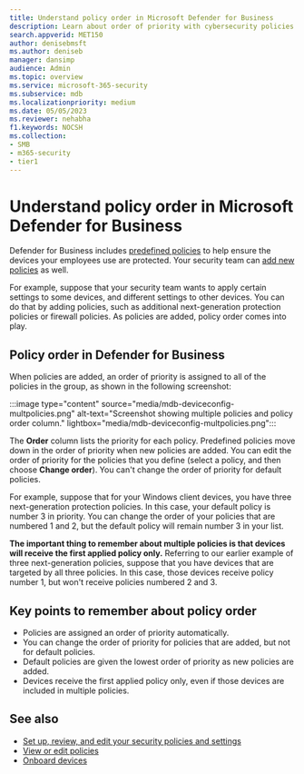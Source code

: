 ```yaml
---
title: Understand policy order in Microsoft Defender for Business
description: Learn about order of priority with cybersecurity policies to protect your company devices with Defender for Business.
search.appverid: MET150
author: denisebmsft
ms.author: deniseb
manager: dansimp 
audience: Admin
ms.topic: overview
ms.service: microsoft-365-security
ms.subservice: mdb
ms.localizationpriority: medium
ms.date: 05/05/2023
ms.reviewer: nehabha
f1.keywords: NOCSH 
ms.collection: 
- SMB
- m365-security
- tier1
---
```


# Understand policy order in Microsoft Defender for Business

Defender for Business includes [predefined policies](mdb-view-edit-create-policies.md#default-policies-in-defender-for-business) to help ensure the devices your employees use are protected. Your security team can [add new policies](mdb-view-edit-create-policies.md#create-a-new-policy) as well. 

For example, suppose that your security team wants to apply certain settings to some devices, and different settings to other devices. You can do that by adding policies, such as additional next-generation protection policies or firewall policies. As policies are added, policy order comes into play.

## Policy order in Defender for Business

When policies are added, an order of priority is assigned to all of the policies in the group, as shown in the following screenshot:  

:::image type="content" source="media/mdb-deviceconfig-multpolicies.png" alt-text="Screenshot showing multiple policies and policy order column." lightbox="media/mdb-deviceconfig-multpolicies.png":::

The **Order** column lists the priority for each policy. Predefined policies move down in the order of priority when new policies are added. You can edit the order of priority for the policies that you define (select a policy, and then choose **Change order**). You can't change the order of priority for default policies. 

For example, suppose that for your Windows client devices, you have three next-generation protection policies. In this case, your default policy is number 3 in priority. You can change the order of your policies that are numbered 1 and 2, but the default policy will remain number 3 in your list. 

**The important thing to remember about multiple policies is that devices will receive the first applied policy only.** Referring to our earlier example of three next-generation policies, suppose that you have devices that are targeted by all three policies. In this case, those devices receive policy number 1, but won't receive policies numbered 2 and 3. 

## Key points to remember about policy order

- Policies are assigned an order of priority automatically.
- You can change the order of priority for policies that are added, but not for default policies.
- Default policies are given the lowest order of priority as new policies are added.
- Devices receive the first applied policy only, even if those devices are included in multiple policies.

## See also

- [Set up, review, and edit your security policies and settings](mdb-configure-security-settings.md)
- [View or edit policies](mdb-view-edit-create-policies.md)
- [Onboard devices](mdb-onboard-devices.md)